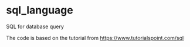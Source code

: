# sql_language
SQL for database query

The code is based on the tutorial from https://www.tutorialspoint.com/sql

